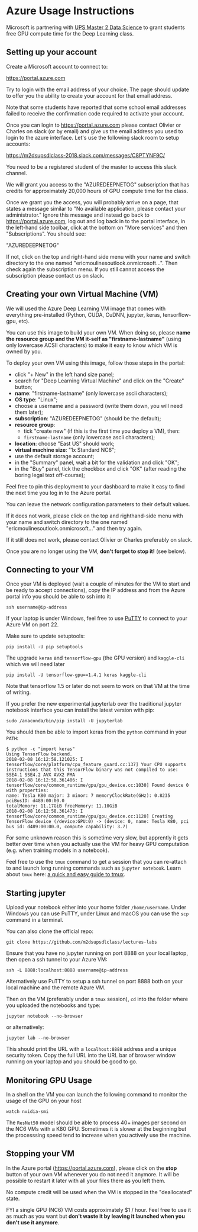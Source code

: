# Azure Usage Instructions

Microsoft is partnering with [UPS Master 2 Data Science](
http://datascience-x-master-paris-saclay.fr/) to grant students
free GPU compute time for the Deep Learning class.

## Setting up your account

Create a Microsoft account to connect to:

https://portal.azure.com

Try to login with the email address of your choice. The page should
update to offer you the ability to create your account for that email
address.

Note that some students have reported that some school email addresses
failed to receive the confirmation code required to activate your
account.

Once you can login to https://portal.azure.com please contact Olivier or
Charles on slack (or by email) and give us the email address you used to
login to the azure interface. Let's use the following slack room to
setup accounts:

https://m2dsupsdlclass-2018.slack.com/messages/C8PTYNF9C/

You need to be a registered student of the master to access this slack
channel.

We will grant you access to the "AZUREDEEPNETOG" subscription
that has credits for approximately 20,000 hours of GPU compute time for
the class.

Once we grant you the access, you will probably arrive on a page, that
states a message similar to "No available application, please contact
your administrator." Ignore this message and instead go back to
https://portal.azure.com, log out and log back in to the portal
interface, in the left-hand side toolbar, click at the bottom on "More
services" and then "Subscriptions". You should see:

"AZUREDEEPNETOG"

If not, click on the top and right-hand side menu with your name and
switch directory to the one named "ericmoulinesoutlook.onmicrosoft...".
Then check again the subscription menu. If you still cannot access the
subscription please contact us on slack.


## Creating your own Virtual Machine (VM)

We will used the Azure Deep Learning VM image that comes with everything
pre-installed (Python, CUDA, CuDNN, jupyter, keras, tensorflow-gpu,
 etc).

You can use this image to build your own VM. When doing so, please
**name the resource group and the VM it-self as "firstname-lastname"**
(using only lowercase ACSII characters) to make it easy to know which VM
is owned by you.

To deploy your own VM using this image, follow those steps in the
portal:

- click "+ New" in the left hand size panel;
- search for "Deep Learning Virtual Machine" and click on the "Create"
  button;
- **name**: "firstname-lastname" (only lowercase ascii characters);
- **OS type**: "Linux";
- choose a username and a password (write them down, you will need them
  later);
- **subscription**: "AZUREDEEPNETOG" (should be the default);
- **resource group**:
  - tick "create new" (if this is the first time you deploy a VM), then:
  - `firstname-lastname` (only lowercase ascii characters);
- **location**: choose "East US" should work;
- **virtual machine size**: "1x Standard NC6";
- use the default storage account;
- in the "Summary" panel, wait a bit for the validation and click "OK";
- in the "Buy" panel, tick the checkbox and click "OK" (after reading
  the boring legal text off-course);

Feel free to pin this deployment to your dashboard to make it easy to
find the next time you log in to the Azure portal.

You can leave the network configuration parameters to their default
values.

If it does not work, please click on the top and righthand-side menu
with your name and switch directory to the one named
"ericmoulinesoutlook.onmicrosoft..." and then try again.

If it still does not work, please contact Olivier or Charles preferably
on slack.

Once you are no longer using the VM, **don't forget to stop it!** (see
below).


## Connecting to your VM

Once your VM is deployed (wait a couple of minutes for the VM to start
and be ready to accept connections), copy the IP address and from the
Azure portal info you should be able to ssh into it:

    ssh username@ip-address

If your laptop is under Windows, feel free to use
[PuTTY](http://www.chiark.greenend.org.uk/~sgtatham/putty/) to connect
to your Azure VM on port 22.

Make sure to update setuptools:

    pip install -U pip setuptools

The upgrade `keras` and `tensorflow-gpu` (the GPU version) and  `kaggle-cli`
which we will need later

    pip install -U tensorflow-gpu==1.4.1 keras kaggle-cli

Note that tensorflow 1.5 or later do not seem to work on that VM at the
time of writing.

If you prefer the new experimental jupyterlab over the traditional
jupyter notebook interface you can install the latest version with pip:

    sudo /anaconda/bin/pip install -U jupyterlab

You should then be able to import keras from the `python` command in
your `PATH`:

    $ python -c "import keras"
    Using TensorFlow backend.
    2018-02-08 16:12:58.121025: I tensorflow/core/platform/cpu_feature_guard.cc:137] Your CPU supports instructions that this TensorFlow binary was not compiled to use: SSE4.1 SSE4.2 AVX AVX2 FMA
    2018-02-08 16:12:58.361406: I tensorflow/core/common_runtime/gpu/gpu_device.cc:1030] Found device 0 with properties: 
    name: Tesla K80 major: 3 minor: 7 memoryClockRate(GHz): 0.8235
    pciBusID: d489:00:00.0
    totalMemory: 11.17GiB freeMemory: 11.10GiB
    2018-02-08 16:12:58.361473: I tensorflow/core/common_runtime/gpu/gpu_device.cc:1120] Creating TensorFlow device (/device:GPU:0) -> (device: 0, name: Tesla K80, pci bus id: d489:00:00.0, compute capability: 3.7)


For some unknown reason this is sometime very slow, but apprently it
gets better over time when you actually use the VM for heavy GPU
computation (e.g. when training models in a notebook).

Feel free to use the `tmux` command to get a session that you can
re-attach to and launch long running commands such as `jupyter
notebook`. Learn about `tmux` here: [a quick and easy guide to tmux](
http://www.hamvocke.com/blog/a-quick-and-easy-guide-to-tmux/).

## Starting jupyter

Upload your notebook either into your home folder `/home/username`.
Under Windows you can use PuTTY, under Linux and macOS you can use the
`scp` command in a terminal.

You can also clone the official repo:

    git clone https://github.com/m2dsupsdlclass/lectures-labs

Ensure that you have no jupyter running on port 8888 on your local
laptop, then open a ssh tunnel to your Azure VM:

    ssh -L 8888:localhost:8888 username@ip-address

Alternatively use PuTTY to setup a ssh tunnel on port 8888 both on your
local machine and the remote Azure VM.

Then on the VM (preferably under a `tmux` session), `cd` into the folder
where you uploaded the notebooks and type:

    jupyter notebook --no-browser

or alternatively:

    jupyter lab --no-browser

This should print the URL with a `localhost:8888` address and a unique
security token. Copy the full URL into the URL bar of browser window
running on your laptop and you should be good to go.


## Monitoring GPU Usage

In a shell on the VM you can launch the following command to monitor the
usage of the GPU on your host

    watch nvidia-smi

The `ResNet50` model should be able to process 40+ images per second on
the NC6 VMs with a K80 GPU. Sometimes it is slower at the beginning but
the processsing speed tend to increase when you actively use the
machine.

## Stopping your VM

In the Azure portal (https://portal.azure.com), please click on the
**stop** button of your own VM whenever you do not need it anymore. It
will be possible to restart it later with all your files there as you
left them.

No compute credit will be used when the VM is stopped in the
"deallocated" state.

FYI a single GPU (NC6) VM costs approximately $1 / hour. Feel free to
use it as much as you want but **don't waste it by leaving it launched
when you don't use it anymore**.
